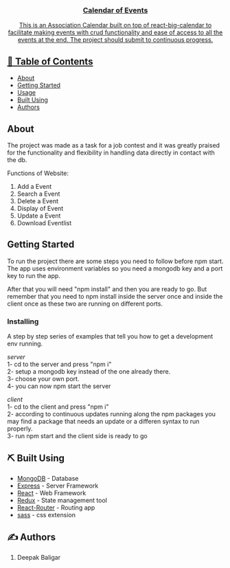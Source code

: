 <p align="center">
  <a href="" rel="noopener">

</p>

<h3 align="center">Calendar of Events</h3>
<p align="center"> This is an Association Calendar built on top of react-big-calendar to facilitate making events with 
crud functionality and ease of access to all the events at the end. The project should submit to continuous progress.
    <br> 
</p>

## 📝 Table of Contents

- [About](#about)
- [Getting Started](#getting_started)
- [Usage](#usage)
- [Built Using](#built_using)
- [Authors](#authors)

##  About <a name = "about"></a>

The project was made as a task for a job contest and it was greatly praised for the functionality and 
flexibility in handling data directly in contact with the db.

Functions of Website:
 <br> 
1. Add a Event <br> 
2. Search a Event <br> 
3. Delete a Event <br> 
4. Display of Event <br> 
5. Update a Event <br> 
6. Download Eventlist <br> 

## Getting Started <a name = "getting_started"></a>

To run the project there are some steps you need to follow before npm start. The app uses environment variables so you need a mongodb key and a port key to run the app.


After that you will need "npm install" and then you are ready to go. But remember that you need to npm install inside the server once and inside the client once as these two are running on different ports.


### Installing

A step by step series of examples that tell you how to get a development env running.

*server* <br> 
1- cd to the server and press "npm i" <br> 
2- setup a mongodb key instead of the one already there. <br> 
3- choose your own port. <br> 
4- you can now npm start the server <br> 

*client* <br> 
1- cd to the client and press "npm i" <br> 
2- according to continuous updates running along the npm packages you may find a package that needs an update or a differen syntax to run properly.<br> 
3- run npm start and the client side is ready to go <br> 

## ⛏️ Built Using <a name = "built_using"></a>

- [MongoDB](https://www.mongodb.com/) - Database
- [Express](https://expressjs.com/) - Server Framework
- [React](https://reactjs.org/) - Web Framework
- [Redux](https://redux.js.org/) - State management tool
- [React-Router](https://reactrouterdotcom.fly.dev/docs/en/v6) - Routing app
- [sass](https://sass-lang.com/) - css extension
## ✍️ Authors <a name = "authors"></a>
1. Deepak Baligar

